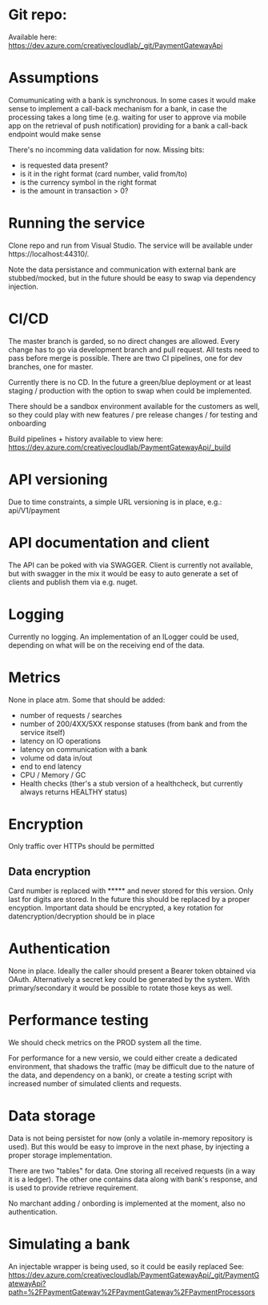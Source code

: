 # Git repo:
Available here: https://dev.azure.com/creativecloudlab/_git/PaymentGatewayApi

# Assumptions
Comumunicating with a bank is synchronous. In some cases it would make sense to implement a call-back mechanism for a bank, in case the processing takes a long time (e.g. waiting for user to approve via mobile app on the retrieval of push notification) providing for a bank a call-back endpoint would make sense

There's no incomming data validation for now. Missing bits:
- is requested data present?
- is it in the right format (card number, valid from/to)
- is the currency symbol in the right format
- is the amount in transaction > 0?

# Running the service
Clone repo and run from Visual Studio. The service will be available under https://localhost:44310/.

Note the data persistance and communication with external bank are stubbed/mocked, but in the future should be easy to swap via dependency injection.

# CI/CD
The master branch is garded, so no direct changes are allowed.
Every change has to go via development branch and pull request.
All tests need to pass before merge is possible.
There are ttwo CI pipelines, one for dev branches, one for master.

Currently there is no CD. In the future a green/blue deployment or at least staging / production with the option to swap when could be implemented.

There should be a sandbox environment available for the customers as well, so they could play with new features / pre release changes / for testing and onboarding

Build pipelines + history available to view here: https://dev.azure.com/creativecloudlab/PaymentGatewayApi/_build

# API versioning
Due to time constraints, a simple URL versioning is in place, e.g.: api/V1/payment

# API documentation and client
The API can be poked with via SWAGGER.
Client is currently not available, but with swagger in the mix it would be easy to auto generate a set of clients and publish them via e.g. nuget.

# Logging
Currently no logging.
An implementation of an ILogger could be used, depending on what will be on the receiving end of the data.

# Metrics
None in place atm.
Some  that should be added:
- number of requests / searches
- number of 200/4XX/5XX response statuses (from bank and from the service itself)
- latency on IO operations
- latency on communication with a bank
- volume od data in/out
- end to end latency
- CPU / Memory / GC
- Health checks (ther's a stub version of a healthcheck, but currently always returns HEALTHY status)

# Encryption
Only traffic over HTTPs should be permitted

## Data encryption
Card number is replaced with ***** and never stored for this version. Only last for digits are stored. In the future this should be replaced by a proper encyption. Important data should be encrypted, a key rotation for datencryption/decryption should be in place

# Authentication
None in place. Ideally the caller should present a Bearer token obtained via OAuth. Alternatively a secret key could be generated by the system. With primary/secondary it would be possible to rotate those keys as well.

# Performance testing
We should check metrics on the PROD system all the time.

For performance for a new versio, we could either create a dedicated environment, that shadows the traffic (may be difficult due to the nature of the data, and dependency on a bank), or create a testing script with increased number of simulated clients and requests.

# Data storage
Data is not being persistet for now (only a volatile in-memory repository is used). But this would be easy to improve in the next phase, by injecting a proper storage implementation.

There are two "tables" for data. One storing all received requests (in a way it is a ledger).
The other one contains data along with bank's response, and is used to provide retrieve requirement.

No marchant adding / onbording is implemented at the moment, also no authentication.

# Simulating a bank
An injectable wrapper is being used, so it could be easily replaced
See: https://dev.azure.com/creativecloudlab/PaymentGatewayApi/_git/PaymentGatewayApi?path=%2FPaymentGateway%2FPaymentGateway%2FPaymentProcessors





